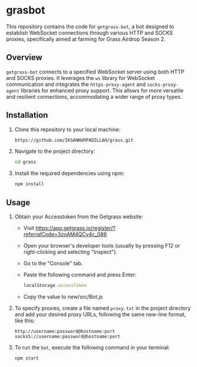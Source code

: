 # grasbot

This repository contains the code for `getgrass-bot`, a bot designed to establish WebSocket connections through various HTTP and SOCKS proxies, specifically aimed at farming for Grass Airdrop Season 2.

## Overview

`getgrass-bot` connects to a specified WebSocket server using both HTTP and SOCKS proxies. It leverages the `ws` library for WebSocket communication and integrates the `https-proxy-agent` and `socks-proxy-agent` libraries for enhanced proxy support. This allows for more versatile and resilient connections, accommodating a wider range of proxy types.

## Installation

1. Clone this repository to your local machine:

   ```bash
   https://github.com/IKSANNURPADILLAH/grass.git
   ```

2. Navigate to the project directory:

   ```bash
   cd grass
   ```

3. Install the required dependencies using npm:

   ```bash
   npm install
   ```

## Usage

1. Obtain your Accesstoken from the Getgrass website:

   - Visit https://app.getgrass.io/register/?referralCode=3zoAM4QCy4c_086
   - Open your browser's developer tools (usually by pressing F12 or right-clicking and selecting "Inspect").
   - Go to the "Console" tab.
   - Paste the following command and press Enter:

     ```javascript
     localStorage.accessToken
     ```

   - Copy the value to new/src/Bot.js


2. To specify proxies, create a file named `proxy.txt` in the project directory and add your desired proxy URLs, following the same new-line format, like this:

   ```text
   http://username:password@hostname:port
   socks5://username:password@hostname:port
   ```

4. To run the `bot`, execute the following command in your terminal:

   ```bash
   npm start
   ```
